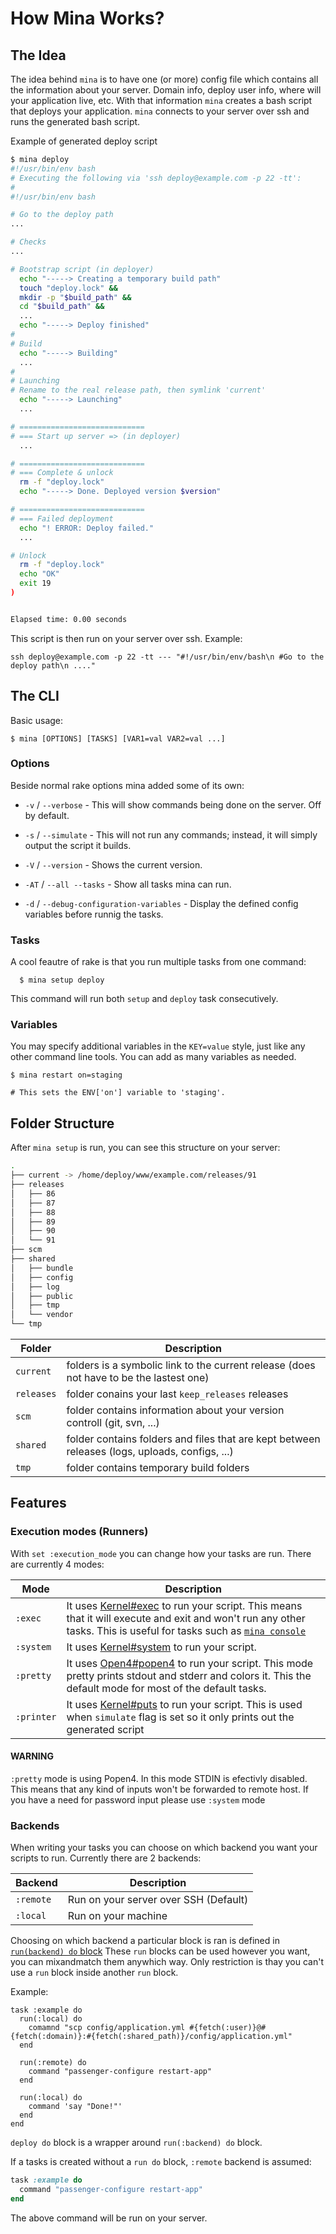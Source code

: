 # How Mina Works?

## The Idea

The idea behind `mina` is to have one (or more) config file which contains all the information about your server. Domain info, deploy user info, where will your application live, etc.
With that information `mina` creates a bash script that deploys your application. `mina` connects to your server over ssh and runs the generated bash script.

Example of generated deploy script

``` sh
$ mina deploy
#!/usr/bin/env bash
# Executing the following via 'ssh deploy@example.com -p 22 -tt':
#
#!/usr/bin/env bash

# Go to the deploy path
...

# Checks
...

# Bootstrap script (in deployer)
  echo "-----> Creating a temporary build path"
  touch "deploy.lock" &&
  mkdir -p "$build_path" &&
  cd "$build_path" &&
  ...
  echo "-----> Deploy finished"
#
# Build
  echo "-----> Building"
  ...
#
# Launching
# Rename to the real release path, then symlink 'current'
  echo "-----> Launching"
  ...

# ============================
# === Start up server => (in deployer)
  ...

# ============================
# === Complete & unlock
  rm -f "deploy.lock"
  echo "-----> Done. Deployed version $version"

# ============================
# === Failed deployment
  echo "! ERROR: Deploy failed."
  ...

# Unlock
  rm -f "deploy.lock"
  echo "OK"
  exit 19
)


Elapsed time: 0.00 seconds

```

This script is then run on your server over ssh. Example:

```
ssh deploy@example.com -p 22 -tt --- "#!/usr/bin/env/bash\n #Go to the deploy path\n ...."
```

## The CLI

Basic usage:

    $ mina [OPTIONS] [TASKS] [VAR1=val VAR2=val ...]

### Options

Beside normal rake options mina added some of its own:

* `-v` / `--verbose` - This will show commands being done on the server. Off by
  default.

* `-s` / `--simulate` - This will not run any commands; instead, it will simply output the script it builds.

* `-V` / `--version` - Shows the current version.

* `-AT` / `--all --tasks` - Show all tasks mina can run.

* `-d` / `--debug-configuration-variables` - Display the defined config variables before runnig the tasks.

### Tasks

A cool feautre of rake is that you run multiple tasks from one command:

```
  $ mina setup deploy
```

This command will run both `setup` and `deploy` task consecutively.

### Variables

You may specify additional variables in the `KEY=value` style, just like any other command line tools.
You can add as many variables as needed.

    $ mina restart on=staging

    # This sets the ENV['on'] variable to 'staging'.


## Folder Structure

After `mina setup` is run, you can see this structure on your server:

``` sh
.
├── current -> /home/deploy/www/example.com/releases/91
├── releases
│   ├── 86
│   ├── 87
│   ├── 88
│   ├── 89
│   ├── 90
│   └── 91
├── scm
├── shared
│   ├── bundle
│   ├── config
│   ├── log
│   ├── public
│   ├── tmp
│   └── vendor
└── tmp
```

Folder | Description
-------|------
`current` | folders is a symbolic link to the current release (does not have to be the lastest one)
`releases` | folder conains your last `keep_releases` releases
`scm` | folder contains information about your version controll (git, svn, ...)
`shared` | folder contains folders and files that are kept between releases (logs, uploads, configs, ...)
`tmp` | folder contains temporary build folders

## Features

### Execution modes (Runners)

With `set :execution_mode` you can change how your tasks are run. There are currently 4 modes:

Mode | Description
-----|------------
`:exec` | It uses [Kernel#exec](http://ruby-doc.org/core-2.4.2/Kernel.html#method-i-exec) to run your script. This means that it will execute and exit and won't run any other tasks. This is useful for tasks such as [`mina console`](https://github.com/mina-deploy/mina/blob/master/tasks/mina/rails.rb#L15)
`:system` | It uses [Kernel#system](http://ruby-doc.org/core-2.4.2/Kernel.html#method-i-system) to run your script.
`:pretty` | It uses [Open4#popen4](https://github.com/ahoward/open4/blob/master/lib/open4.rb#L33) to run your script. This mode pretty prints stdout and stderr and colors it. This the default mode for most of the default tasks.
`:printer` | It uses [Kernel#puts](http://ruby-doc.org/core-2.4.2/Kernel.html#method-i-puts) to run your script. This is used when `simulate` flag is set so it only prints out the generated script

#### WARNING
`:pretty` mode is using Popen4. In this mode STDIN is efectivly disabled. This means that any kind of inputs won't be forwarded to remote host. If you have a need for password input please use `:system` mode

### Backends

When writing your tasks you can choose on which backend you want your scripts to run. Currently there are 2 backends:

Backend | Description
--------|---------
`:remote` | Run on your server over SSH (Default)
`:local` | Run on your machine

Choosing on which backend a particular block is ran is defined in [`run(backend) do` block](writing_your_own_tasks.rb#run)
These `run` blocks can be used however you want, you can mixandmatch them anywhich way. Only restriction is thay you can't use a `run` block inside another `run` block.

Example:

```
task :example do
  run(:local) do
    comamnd "scp config/application.yml #{fetch(:user)}@#{fetch(:domain)}:#{fetch(:shared_path)}/config/application.yml"
  end

  run(:remote) do
    command "passenger-configure restart-app"
  end

  run(:local) do
    command 'say "Done!"'
  end
end
```

`deploy do` block is a wrapper around `run(:backend) do` block.

If a tasks is created without a `run do` block, `:remote` backend is assumed:

``` ruby
task :example do
  command "passenger-configure restart-app"
end
```

The above command will be run on your server.

